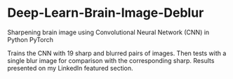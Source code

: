 # Deep-Learn-Brain-Image-Deblur
Sharpening brain image using Convolutional Neural Network (CNN) in Python PyTorch

Trains the CNN with 19 sharp and blurred pairs of images. Then tests with a single blur image for comparison with the corresponding sharp. Results presented on my LinkedIn featured section.
